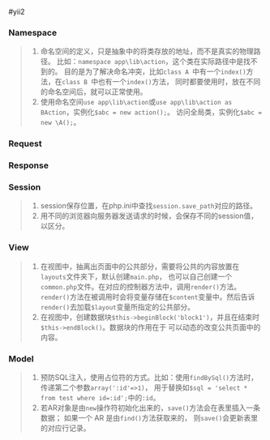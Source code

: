 #yii2
### Namespace
> 1. 命名空间的定义，只是抽象中的将类存放的地址，而不是真实的物理路径。
比如：`namespace app\lib\action`，这个类在实际路径中是找不到的。
目的是为了解决命名冲突，比如`class A `中有一个`index()`方法，在`class B `中也有一个`index()`方法，
同时都要使用时，放在不同的命名空间后，就可以正常使用。
> 2. 使用命名空间`use app\lib\action`或`use app\lib\action as BAction`，实例化`$abc = new action();`。
访问全局类，实例化`$abc = new \A();`。

### Request
### Response
### Session
> 1. session保存位置，在php.ini中查找`session.save_path`对应的路径。
> 2. 用不同的浏览器向服务器发送请求的时候，会保存不同的session值，以区分。

### View
> 1. 在视图中，抽离出页面中的公共部分，需要将公共的内容放置在`layouts`文件夹下，默认创建`main.php`，
也可以自己创建一个`common.php`文件。在对应的控制器方法中，调用`render()`方法。
`render()`方法在被调用时会将变量存储在`$content`变量中。然后告诉`render()`去加载`$layout`变量所指定的公共部分。
> 2. 在视图中，创建数据块`$this->beginBlock('block1')`，并且在结束时`$this->endBlock()`。数据块的作用在于
可以动态的改变公共页面中的内容。

### Model
> 1. 预防SQL注入，使用占位符的方式。比如：使用`findBySql()`方法时，传递第二个参数`array(':id'=>1)`，
用于替换如`$sql = 'select * from test where id=:id';`中的`:id`。
> 2. 若AR对象是由`new`操作符初始化出来的，`save()`方法会在表里插入一条数据； 如果一个 AR 是由`find()`方法获取来的，
则`save()`会更新表里的对应行记录。